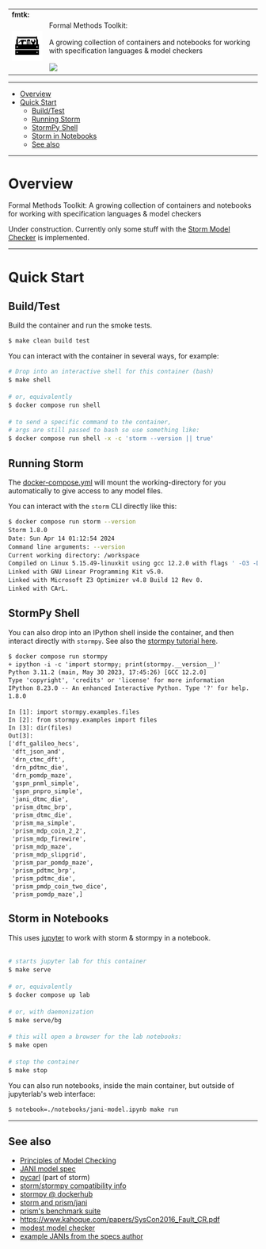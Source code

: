 <table>
  <tr>
    <td colspan=2><strong>
    fmtk:
      </strong>&nbsp;&nbsp;&nbsp;&nbsp;
    </td>
  </tr>
  <tr>
    <td width=15%><img src=img/icon.png style="width:150px"></td>
    <td>
      Formal Methods Toolkit:
      <br/><br/>
      A growing collection of containers and notebooks for working with specification languages & model checkers
      <br/><br/>
      <a href="https://github.com/elo-enterprises/fmtk/actions/workflows/docker-build.yml"><img src="https://github.com/elo-enterprises/fmtk/actions/workflows/docker-build.yml/badge.svg"></a>
    </td>
  </tr>
</table>

---------------------------------------------------------------------------------

<div class="toc">
<ul>
<li><a href="#overview">Overview</a></li>
<li><a href="#quick-start">Quick Start</a><ul>
<li><a href="#buildtest">Build/Test</a></li>
<li><a href="#running-storm">Running Storm</a></li>
<li><a href="#stormpy-shell">StormPy Shell</a></li>
<li><a href="#storm-in-notebooks">Storm in Notebooks</a></li>
<li><a href="#see-also">See also</a></li>
</ul>
</li>
</ul>
</div>


---------------------------------------------------------------------------------


# Overview

Formal Methods Toolkit: A growing collection of containers and notebooks for working with specification languages & model checkers

Under construction.  Currently only some stuff with the [Storm Model Checker](https://www.stormchecker.org/about.html) is implemented.

-----------------------------------

# Quick Start

## Build/Test

Build the container and run the smoke tests.

```bash
$ make clean build test
```

You can interact with the container in several ways, for example:


```bash
# Drop into an interactive shell for this container (bash)
$ make shell

# or, equivalently
$ docker compose run shell

# to send a specific command to the container,
# args are still passed to bash so use something like:
$ docker compose run shell -x -c 'storm --version || true'
```

## Running Storm

The [docker-compose.yml](docker-compose.yml) will mount the working-directory for you automatically to give access to any model files.

You can interact with the `storm` CLI directly like this:

```bash
$ docker compose run storm --version
Storm 1.8.0
Date: Sun Apr 14 01:12:54 2024
Command line arguments: --version
Current working directory: /workspace
Compiled on Linux 5.15.49-linuxkit using gcc 12.2.0 with flags ' -O3 -DNDEBUG -fprefetch-loop-arrays -flto -flto-partition=none -fomit-frame-pointer'
Linked with GNU Linear Programming Kit v5.0.
Linked with Microsoft Z3 Optimizer v4.8 Build 12 Rev 0.
Linked with CArL.
```

## StormPy Shell

You can also drop into an IPython shell inside the container, and then  interact directly with `stormpy`.  See also the [stormpy tutorial here](https://moves-rwth.github.io/stormpy/getting_started.html).

```pycon
$ docker compose run stormpy
+ ipython -i -c 'import stormpy; print(stormpy.__version__)'
Python 3.11.2 (main, May 30 2023, 17:45:26) [GCC 12.2.0]
Type 'copyright', 'credits' or 'license' for more information
IPython 8.23.0 -- An enhanced Interactive Python. Type '?' for help.
1.8.0

In [1]: import stormpy.examples.files
In [2]: from stormpy.examples import files
In [3]: dir(files)
Out[3]:
['dft_galileo_hecs',
 'dft_json_and',
 'drn_ctmc_dft',
 'drn_pdtmc_die',
 'drn_pomdp_maze',
 'gspn_pnml_simple',
 'gspn_pnpro_simple',
 'jani_dtmc_die',
 'prism_dtmc_brp',
 'prism_dtmc_die',
 'prism_ma_simple',
 'prism_mdp_coin_2_2',
 'prism_mdp_firewire',
 'prism_mdp_maze',
 'prism_mdp_slipgrid',
 'prism_par_pomdp_maze',
 'prism_pdtmc_brp',
 'prism_pdtmc_die',
 'prism_pmdp_coin_two_dice',
 'prism_pomdp_maze',]
```

## Storm in Notebooks

This uses [jupyter](https://jupyter.org/) to work with storm & stormpy in a notebook.

```bash

# starts jupyter lab for this container
$ make serve

# or, equivalently
$ docker compose up lab

# or, with daemonization
$ make serve/bg

# this will open a browser for the lab notebooks:
$ make open

# stop the container
$ make stop
```

You can also run notebooks, inside the main container, but outside of jupyterlab's web interface:

```bash
$ notebook=./notebooks/jani-model.ipynb make run
```
-----------------------------------

## See also

* [Principles of Model Checking](https://books.google.com/books?id=5dvxCwAAQBAJ&)
* [JANI model spec](https://jani-spec.org/)
* [pycarl](https://github.com/moves-rwth/pycarl/tree/2.2.0) (part of storm)
* [storm/stormpy compatibility info](https://moves-rwth.github.io/stormpy/installation.html#compatibility-of-stormpy-and-storm)
* [stormpy @ dockerhub](https://hub.docker.com/r/movesrwth/stormpy/tags)
* [storm and prism/jani](https://www.stormchecker.org/documentation/usage/running-storm.html#running-storm-on-prism-jani-or-explicit-input)
* [prism's benchmark suite](https://github.com/prismmodelchecker/prism-benchmarks/tree/master/models/smgs/dice)
* <https://www.kahoque.com/papers/SysCon2016_Fault_CR.pdf>
* [modest model checker](https://www.modestchecker.net/)
* [example JANIs from the specs author](https://github.com/ahartmanns/jani-models/)
